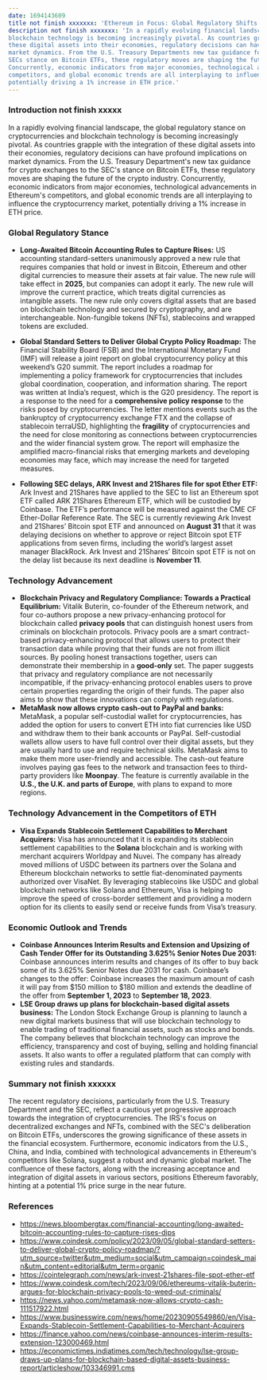 ```yaml
---
date: 1694143609
title not finish xxxxxxx: 'Ethereum in Focus: Global Regulatory Shifts and Their Impact on ETH Price'
description not finish xxxxxxx: 'In a rapidly evolving financial landscape, the global regulatory stance on cryptocurrencies and
blockchain technology is becoming increasingly pivotal. As countries grapple with the integration of
these digital assets into their economies, regulatory decisions can have profound implications on
market dynamics. From the U.S. Treasury Departments new tax guidance for crypto exchanges to the
SECs stance on Bitcoin ETFs, these regulatory moves are shaping the future of the crypto industry.
Concurrently, economic indicators from major economies, technological advancements in Ethereums
competitors, and global economic trends are all interplaying to influence the cryptocurrency market,
potentially driving a 1% increase in ETH price.'
---
```


### Introduction not finish xxxxx

In a rapidly evolving financial landscape, the global regulatory stance on cryptocurrencies and
blockchain technology is becoming increasingly pivotal. As countries grapple with the integration of
these digital assets into their economies, regulatory decisions can have profound implications on
market dynamics. From the U.S. Treasury Department's new tax guidance for crypto exchanges to the
SEC's stance on Bitcoin ETFs, these regulatory moves are shaping the future of the crypto industry.
Concurrently, economic indicators from major economies, technological advancements in Ethereum's
competitors, and global economic trends are all interplaying to influence the cryptocurrency market,
potentially driving a 1% increase in ETH price.

### **Global Regulatory Stance**

- **Long-Awaited Bitcoin Accounting Rules to Capture Rises:** US accounting standard-setters unanimously approved a new rule that requires companies that hold or invest in Bitcoin, Ethereum and other digital currencies to measure their assets at fair value. The new rule will take effect in **2025**, but companies can adopt it early. The new rule will improve the current practice, which treats digital currencies as intangible assets. The new rule only covers digital assets that are based on blockchain technology and secured by cryptography, and are interchangeable. Non-fungible tokens (NFTs), stablecoins and wrapped tokens are excluded.

- **Global Standard Setters to Deliver Global Crypto Policy Roadmap:**  The Financial Stability Board (FSB) and the International Monetary Fund (IMF) will release a joint report on global cryptocurrency policy at this weekend’s G20 summit. The report includes a roadmap for implementing a policy framework for cryptocurrencies that includes global coordination, cooperation, and information sharing. The report was written at India’s request, which is the G20 presidency. The report is a response to the need for a **comprehensive policy response** to the risks posed by cryptocurrencies. The letter mentions events such as the bankruptcy of cryptocurrency exchange FTX and the collapse of stablecoin terraUSD, highlighting the **fragility** of cryptocurrencies and the need for close monitoring as connections between cryptocurrencies and the wider financial system grow. The report will emphasize the amplified macro-financial risks that emerging markets and developing economies may face, which may increase the need for targeted measures.

- **Following SEC delays, ARK Invest and 21Shares file for spot Ether ETF:**  Ark Invest and 21Shares have applied to the SEC to list an Ethereum spot ETF called ARK 21Shares Ethereum ETF, which will be custodied by Coinbase. The ETF’s performance will be measured against the CME CF Ether-Dollar Reference Rate. The SEC is currently reviewing Ark Invest and 21Shares’ Bitcoin spot ETF and announced on **August 31** that it was delaying decisions on whether to approve or reject Bitcoin spot ETF applications from seven firms, including the world’s largest asset manager BlackRock. Ark Invest and 21Shares’ Bitcoin spot ETF is not on the delay list because its next deadline is **November 11**.

### Technology Advancement

- **Blockchain Privacy and Regulatory Compliance: Towards a Practical Equilibrium:** Vitalik Buterin, co-founder of the Ethereum network, and four co-authors propose a new privacy-enhancing protocol for blockchain called **privacy pools** that can distinguish honest users from criminals on blockchain protocols. Privacy pools are a smart contract-based privacy-enhancing protocol that allows users to protect their transaction data while proving that their funds are not from illicit sources. By pooling honest transactions together, users can demonstrate their membership in a **good-only** set. The paper suggests that privacy and regulatory compliance are not necessarily incompatible, if the privacy-enhancing protocol enables users to prove certain properties regarding the origin of their funds. The paper also aims to show that these innovations can comply with regulations.
- **MetaMask now allows crypto cash-out to PayPal and banks:** MetaMask, a popular self-custodial wallet for cryptocurrencies, has added the option for users to convert ETH into fiat currencies like USD and withdraw them to their bank accounts or PayPal. Self-custodial wallets allow users to have full control over their digital assets, but they are usually hard to use and require technical skills. MetaMask aims to make them more user-friendly and accessible. The cash-out feature involves paying gas fees to the network and transaction fees to third-party providers like **Moonpay**. The feature is currently available in the **U.S., the U.K. and parts of Europe**, with plans to expand to more regions.

### Technology Advancement in the Competitors of ETH

- **Visa Expands Stablecoin Settlement Capabilities to Merchant Acquirers:** Visa has announced that it is expanding its stablecoin settlement capabilities to the **Solana** blockchain and is working with merchant acquirers Worldpay and Nuvei. The company has already moved millions of USDC between its partners over the Solana and Ethereum blockchain networks to settle fiat-denominated payments authorized over VisaNet. By leveraging stablecoins like USDC and global blockchain networks like Solana and Ethereum, Visa is helping to improve the speed of cross-border settlement and providing a modern option for its clients to easily send or receive funds from Visa’s treasury.

### Economic Outlook and Trends

- **Coinbase Announces Interim Results and Extension and Upsizing of Cash Tender Offer for its Outstanding 3.625% Senior Notes Due 2031:** Coinbase announces interim results and changes of its offer to buy back some of its 3.625% Senior Notes due 2031 for cash.
Coinbase’s changes to the offer: Coinbase increases the maximum amount of cash it will pay from $150 million to $180 million and extends the deadline of the offer from **September 1, 2023** to **September 18, 2023**.
- **LSE Group draws up plans for blockchain-based digital assets business:** The London Stock Exchange Group is planning to launch a new digital markets business that will use blockchain technology to enable trading of traditional financial assets, such as stocks and bonds. The company believes that blockchain technology can improve the efficiency, transparency and cost of buying, selling and holding financial assets. It also wants to offer a regulated platform that can comply with existing rules and standards.

### **Summary not finish xxxxxx**

The recent regulatory decisions, particularly from the U.S. Treasury Department and the SEC, reflect
a cautious yet progressive approach towards the integration of cryptocurrencies. The IRS's focus on
decentralized exchanges and NFTs, combined with the SEC's deliberation on Bitcoin ETFs, underscores
the growing significance of these assets in the financial ecosystem. Furthermore, economic
indicators from the U.S., China, and India, combined with technological advancements in Ethereum's
competitors like Solana, suggest a robust and dynamic global market. The confluence of these
factors, along with the increasing acceptance and integration of digital assets in various sectors,
positions Ethereum favorably, hinting at a potential 1% price surge in the near future.

### **References**

- <https://news.bloombergtax.com/financial-accounting/long-awaited-bitcoin-accounting-rules-to-capture-rises-dips>
- <https://www.coindesk.com/policy/2023/09/05/global-standard-setters-to-deliver-global-crypto-policy-roadmap/?utm_source=twitter&utm_medium=social&utm_campaign=coindesk_main&utm_content=editorial&utm_term=organic>
- <https://cointelegraph.com/news/ark-invest-21shares-file-spot-ether-etf>
- <https://www.coindesk.com/tech/2023/09/06/ethereums-vitalik-buterin-argues-for-blockchain-privacy-pools-to-weed-out-criminals/>
- <https://news.yahoo.com/metamask-now-allows-crypto-cash-111517922.html>
- <https://www.businesswire.com/news/home/20230905549860/en/Visa-Expands-Stablecoin-Settlement-Capabilities-to-Merchant-Acquirers>
- <https://finance.yahoo.com/news/coinbase-announces-interim-results-extension-123000469.html>
- <https://economictimes.indiatimes.com/tech/technology/lse-group-draws-up-plans-for-blockchain-based-digital-assets-business-report/articleshow/103346991.cms>
